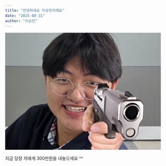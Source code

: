```yaml
---
title: "안녕하세요 이승민이에요"
date: "2025-08-31"
author: "이승민"
---
```


![이승민](/img/lsm_gun.jpg)

지금 당장 저에게 300만원을 내놓으세요 ^^
